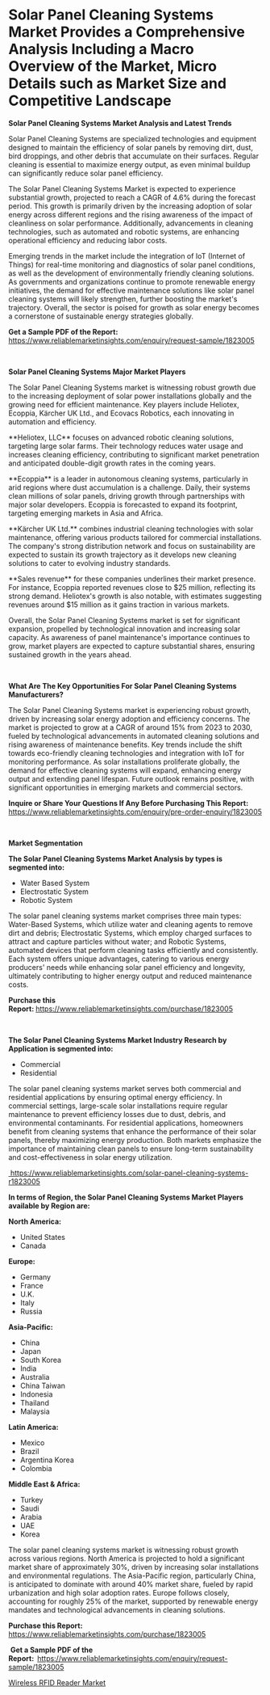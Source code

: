 <p><h1>Solar Panel Cleaning Systems Market Provides a Comprehensive Analysis Including a Macro Overview of the Market, Micro Details such as Market Size and Competitive Landscape</h1></p><p><strong>Solar Panel Cleaning Systems Market Analysis and Latest Trends</strong></p>
<p><p>Solar Panel Cleaning Systems are specialized technologies and equipment designed to maintain the efficiency of solar panels by removing dirt, dust, bird droppings, and other debris that accumulate on their surfaces. Regular cleaning is essential to maximize energy output, as even minimal buildup can significantly reduce solar panel efficiency.</p><p>The Solar Panel Cleaning Systems Market is expected to experience substantial growth, projected to reach a CAGR of 4.6% during the forecast period. This growth is primarily driven by the increasing adoption of solar energy across different regions and the rising awareness of the impact of cleanliness on solar performance. Additionally, advancements in cleaning technologies, such as automated and robotic systems, are enhancing operational efficiency and reducing labor costs.</p><p>Emerging trends in the market include the integration of IoT (Internet of Things) for real-time monitoring and diagnostics of solar panel conditions, as well as the development of environmentally friendly cleaning solutions. As governments and organizations continue to promote renewable energy initiatives, the demand for effective maintenance solutions like solar panel cleaning systems will likely strengthen, further boosting the market's trajectory. Overall, the sector is poised for growth as solar energy becomes a cornerstone of sustainable energy strategies globally.</p></p>
<p><strong>Get a Sample PDF of the Report:&nbsp;</strong> <a href="https://www.reliablemarketinsights.com/enquiry/request-sample/1823005?utm_campaign=1994&utm_medium=2&utm_source=Github&utm_content=ia&utm_term=16022025&utm_id=solar-panel-cleaning-systems">https://www.reliablemarketinsights.com/enquiry/request-sample/1823005</a></p>
<p>&nbsp;</p>
<p><strong>Solar Panel Cleaning Systems Major Market Players</strong></p>
<p><p>The Solar Panel Cleaning Systems market is witnessing robust growth due to the increasing deployment of solar power installations globally and the growing need for efficient maintenance. Key players include Heliotex, Ecoppia, Kärcher UK Ltd., and Ecovacs Robotics, each innovating in automation and efficiency.</p><p>**Heliotex, LLC** focuses on advanced robotic cleaning solutions, targeting large solar farms. Their technology reduces water usage and increases cleaning efficiency, contributing to significant market penetration and anticipated double-digit growth rates in the coming years.</p><p>**Ecoppia** is a leader in autonomous cleaning systems, particularly in arid regions where dust accumulation is a challenge. Daily, their systems clean millions of solar panels, driving growth through partnerships with major solar developers. Ecoppia is forecasted to expand its footprint, targeting emerging markets in Asia and Africa.</p><p>**Kärcher UK Ltd.** combines industrial cleaning technologies with solar maintenance, offering various products tailored for commercial installations. The company's strong distribution network and focus on sustainability are expected to sustain its growth trajectory as it develops new cleaning solutions to cater to evolving industry standards.</p><p>**Sales revenue** for these companies underlines their market presence. For instance, Ecoppia reported revenues close to $25 million, reflecting its strong demand. Heliotex's growth is also notable, with estimates suggesting revenues around $15 million as it gains traction in various markets.</p><p>Overall, the Solar Panel Cleaning Systems market is set for significant expansion, propelled by technological innovation and increasing solar capacity. As awareness of panel maintenance's importance continues to grow, market players are expected to capture substantial shares, ensuring sustained growth in the years ahead.</p></p>
<p>&nbsp;</p>
<p><strong>What Are The Key Opportunities For Solar Panel Cleaning Systems Manufacturers?</strong></p>
<p><p>The Solar Panel Cleaning Systems market is experiencing robust growth, driven by increasing solar energy adoption and efficiency concerns. The market is projected to grow at a CAGR of around 15% from 2023 to 2030, fueled by technological advancements in automated cleaning solutions and rising awareness of maintenance benefits. Key trends include the shift towards eco-friendly cleaning technologies and integration with IoT for monitoring performance. As solar installations proliferate globally, the demand for effective cleaning systems will expand, enhancing energy output and extending panel lifespan. Future outlook remains positive, with significant opportunities in emerging markets and commercial sectors.</p></p>
<p><strong>Inquire or Share Your Questions If Any Before Purchasing This Report:</strong> <a href="https://www.reliablemarketinsights.com/enquiry/pre-order-enquiry/1823005?utm_campaign=1994&utm_medium=2&utm_source=Github&utm_content=ia&utm_term=16022025&utm_id=solar-panel-cleaning-systems">https://www.reliablemarketinsights.com/enquiry/pre-order-enquiry/1823005</a></p>
<p>&nbsp;</p>
<p><strong>Market Segmentation</strong></p>
<p><strong>The Solar Panel Cleaning Systems Market Analysis by types is segmented into:</strong></p>
<p><ul><li>Water Based System</li><li>Electrostatic System</li><li>Robotic System</li></ul></p>
<p><p>The solar panel cleaning systems market comprises three main types: Water-Based Systems, which utilize water and cleaning agents to remove dirt and debris; Electrostatic Systems, which employ charged surfaces to attract and capture particles without water; and Robotic Systems, automated devices that perform cleaning tasks efficiently and consistently. Each system offers unique advantages, catering to various energy producers' needs while enhancing solar panel efficiency and longevity, ultimately contributing to higher energy output and reduced maintenance costs.</p></p>
<p><strong>Purchase this Report:&nbsp;</strong><a href="https://www.reliablemarketinsights.com/purchase/1823005?utm_campaign=1994&utm_medium=2&utm_source=Github&utm_content=ia&utm_term=16022025&utm_id=solar-panel-cleaning-systems">https://www.reliablemarketinsights.com/purchase/1823005</a></p>
<p>&nbsp;</p>
<p><strong>The Solar Panel Cleaning Systems Market Industry Research by Application is segmented into:</strong></p>
<p><ul><li>Commercial</li><li>Residential</li></ul></p>
<p><p>The solar panel cleaning systems market serves both commercial and residential applications by ensuring optimal energy efficiency. In commercial settings, large-scale solar installations require regular maintenance to prevent efficiency losses due to dust, debris, and environmental contaminants. For residential applications, homeowners benefit from cleaning systems that enhance the performance of their solar panels, thereby maximizing energy production. Both markets emphasize the importance of maintaining clean panels to ensure long-term sustainability and cost-effectiveness in solar energy utilization.</p></p>
<p><a href="https://www.reliablemarketinsights.com/solar-panel-cleaning-systems-r1823005?utm_campaign=1994&utm_medium=2&utm_source=Github&utm_content=ia&utm_term=16022025&utm_id=solar-panel-cleaning-systems">&nbsp;https://www.reliablemarketinsights.com/solar-panel-cleaning-systems-r1823005</a></p>
<p><strong>In terms of Region, the Solar Panel Cleaning Systems Market Players available by Region are:</strong></p>
<p>
    <p> <strong> North America: </strong>
        <ul>
            <li>United States</li>
            <li>Canada</li>
        </ul>
        </p> 
    <p> <strong> Europe: </strong>
        <ul>
            <li>Germany</li>
            <li>France</li>
            <li>U.K.</li>
            <li>Italy</li>
            <li>Russia</li>
        </ul>
        </p> 
    <p> <strong> Asia-Pacific: </strong>
        <ul>
            <li>China</li>
            <li>Japan</li>
            <li>South Korea</li>
            <li>India</li>
            <li>Australia</li>
            <li>China Taiwan</li>
            <li>Indonesia</li>
            <li>Thailand</li>
            <li>Malaysia</li>
        </ul>
        </p> 
    <p> <strong> Latin America: </strong>
        <ul>
            <li>Mexico</li>
            <li>Brazil</li>
            <li>Argentina Korea</li>
            <li>Colombia</li>
        </ul>
        </p> 
    <p> <strong> Middle East & Africa: </strong>
        <ul>
            <li>Turkey</li>
            <li>Saudi</li>
            <li>Arabia</li>
            <li>UAE</li>
            <li>Korea</li>
        </ul>
    </p>
    </p>
<p><p>The solar panel cleaning systems market is witnessing robust growth across various regions. North America is projected to hold a significant market share of approximately 30%, driven by increasing solar installations and environmental regulations. The Asia-Pacific region, particularly China, is anticipated to dominate with around 40% market share, fueled by rapid urbanization and high solar adoption rates. Europe follows closely, accounting for roughly 25% of the market, supported by renewable energy mandates and technological advancements in cleaning solutions.</p></p>
<p><strong>Purchase this Report: </strong><a href="https://www.reliablemarketinsights.com/purchase/1823005?utm_campaign=1994&utm_medium=2&utm_source=Github&utm_content=ia&utm_term=16022025&utm_id=solar-panel-cleaning-systems">https://www.reliablemarketinsights.com/purchase/1823005</a></p>
<p>&nbsp;<strong>Get a Sample PDF of the Report:&nbsp;&nbsp;</strong><a href="https://www.reliablemarketinsights.com/enquiry/request-sample/1823005?utm_campaign=1994&utm_medium=2&utm_source=Github&utm_content=ia&utm_term=16022025&utm_id=solar-panel-cleaning-systems">https://www.reliablemarketinsights.com/enquiry/request-sample/1823005</a></p>
<p><strong></strong></p>
<p><p><a href="https://github.com/MonroeBullock54/Market-Research-Report-List-1/blob/main/wireless-rfid-reader-market.md?utm_campaign=1994&utm_medium=2&utm_source=Github&utm_content=ia&utm_term=16022025&utm_id=solar-panel-cleaning-systems">Wireless RFID Reader Market</a></p></p>